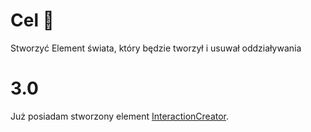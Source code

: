 # Cel 🎯
Stworzyć Element świata, który będzie tworzył i usuwał oddziaływania

# 3.0
Już posiadam stworzony element [InteractionCreator](InteractionCreator.ts). 

